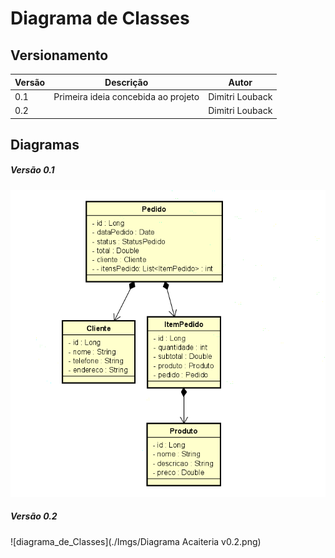 # Diagrama de Classes
## Versionamento

| Versão | Descrição                           | Autor           |
|--------|-------------------------------------|------------------|
| 0.1    | Primeira ideia concebida ao projeto | Dimitri Louback |
| 0.2    |                                     | Dimitri Louback |

## Diagramas


##### *Versão 0.1*
![diagrama_de_Classes](./Imgs/diagramaAcaiV1.png)

##### *Versão 0.2*
![diagrama_de_Classes](./Imgs/Diagrama Acaiteria v0.2.png)